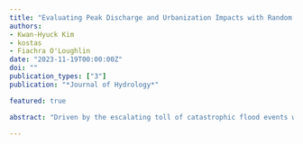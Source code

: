 ```yaml
---
title: "Evaluating Peak Discharge and Urbanization Impacts with Random Forest Regression"
authors:
- Kwan-Hyuck Kim
- kostas
- Fiachra O'Loughlin
date: "2023-11-19T00:00:00Z"
doi: ""
publication_types: ["3"]
publication: "*Journal of Hydrology*"

featured: true

abstract: "Driven by the escalating toll of catastrophic flood events worldwide, there is an ur-gent need for nuanced insights into flood dynamics that extend beyond conventionaldiscussions of climate change impacts. While the role of climate change in floods hasbeen extensively studied, the influence of land cover change has been comparativelyunderexplored. In addressing this gap, our research harnesses the Random Forest re-gression model to estimate peak discharge across a wide array of watersheds in thecontinental United States, underscoring the profound impact of Impervious SurfaceArea (ISA). A comprehensive array of hydrological and geomorphological variables wereincorporated, and their relative importance assessed. Furthermore, a stepwise regressionapproach, hyper-parameter tuning with k-fold cross validation were employed to refinethe model. Our study spans 602 unregulated watersheds, aggregating over 11,000 obser-vations across diverse geographical and climatic conditions. The findings highlight peakprecipitation and Antecedent Moisture Condition (AMC) as pivotal factors, althoughISA also had a significant impact on peak flow estimation. The model’s robustness wasaffirmed by Nash-Sutcliffe Efficiency (NSE) metrics, with over two-thirds of the datapoints achieving NSE values above 0.9. Our results also confirmed the ISA-peak dis-charge relationship and the model was able to reproduce it with respect to observationsin basins with urban expansion. This work thus unravels the significant role of urbandevelopment in amplifying peak discharge, furnishing a valuable framework for future hydrological modeling and shaping flood risk management strategies."

---
```

